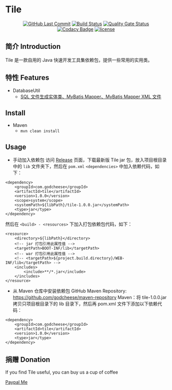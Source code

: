 
# Tile
<p align="center">
  <a href="https://github.com/godcheese/tile"><img src="https://img.shields.io/github/last-commit/godcheese/tile.svg" alt="GitHub Last Commit"></a>
  <a href="https://travis-ci.org/godcheese/tile" rel="nofollow"><img src="https://travis-ci.org/godcheese/tile.svg?branch=master" alt="Build Status"></a>
   <a href="https://sonarcloud.io/dashboard?id=godcheese_tile"><img src="https://sonarcloud.io/api/project_badges/measure?project=godcheese_tile&metric=alert_status" alt="Quality Gate Status"/></a>
  <a href="https://www.codacy.com/manual/godcheese/tile?utm_source=github.com&amp;utm_medium=referral&amp;utm_content=godcheese/tile&amp;utm_campaign=Badge_Grade"><img src="https://app.codacy.com/project/badge/Grade/4b8a62d6c2874d84b73520fb29cdedf7" alt="Codacy Badge"/></a>
  <a href="https://github.com/godcheese/tile/blob/master/LICENSE"><img src="https://img.shields.io/github/license/mashape/apistatus.svg" alt="license"></a>
</p>

## 简介 Introduction

Tile 是一款自用的 Java 快速开发工具集依赖包，提供一些常用的实用类。

## 特性 Features

 - DatabaseUtil
   - [SQL 文件生成实体类、MyBatis Mapper、MyBatis Mapper XML 文件](/docs/DatabaseUtil.md)


## Install
- Maven
  - ``` mvn clean install ```

## Usage

- 手动加入依赖包
访问 [Release](https://github.com/godcheese/tile/releases) 页面，下载最新版 Tile jar 包，放入项目根目录中的 ```lib``` 文件夹下，然后在 ```pom.xml```    ```<dependencies>``` 中加入依赖代码，如下： 
```
<dependency>
    <groupId>com.godcheese</groupId>
    <artifactId>tile</artifactId>
    <version>1.0.0</version>
    <scope>system</scope>
    <systemPath>${libPath}/tile-1.0.0.jar</systemPath>
    <type>jar</type>
</dependency>
```

然后在 ```<build> - <resources>``` 下加入打包依赖包代码，如下：
```
<resource>
    <directory>${libPath}</directory>
    <!-- jar 打包引用此属性值 -->
    <targetPath>BOOT-INF/lib</targetPath>
    <!-- war 打包引用此属性值 -->
    <!-- <targetPath>${project.build.directory}/WEB-INF/lib</targetPath> -->
    <includes>
        <include>**/*.jar</include>
    </includes>
</resource>
```





- 从 Maven 仓库中安装依赖包
GitHub Maven Repository: https://github.com/godcheese/maven-repository
Maven：将 tile-1.0.0.jar 拷贝只项目根目录下的 lib 目录下，然后再 pom.xml 文件下添加以下依赖代码：

```
<dependency>
    <groupId>com.godcheese</groupId>
    <artifactId>tile</artifactId>
    <version>1.0.0</version>
    <type>jar</type>
</dependency>
```

## 捐赠 Donation

If you find Tile useful, you can buy us a cup of coffee

[Paypal Me](https://www.paypal.me/godcheese)
